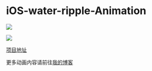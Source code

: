 # iOS-water-ripple-Animation

![](http://oahmyhzk1.bkt.clouddn.com/image/pngWater%20ripple.png)

![](http://oahmyhzk1.bkt.clouddn.com/image/pngRadar%20corrugated.png)

[项目地址](https://github.com/xinxibin/iOS-CALayerAnimation10)

更多动画内容请前往[我的博客](https://xinxibin.com)